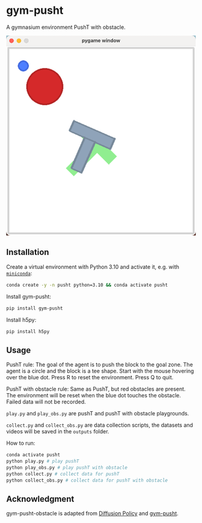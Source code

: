 # gym-pusht
A gymnasium environment PushT with obstacle.

![PushT with Obstacle](media/image.png)

## Installation

Create a virtual environment with Python 3.10 and activate it, e.g. with [`miniconda`](https://docs.anaconda.com/free/miniconda/index.html):
```bash
conda create -y -n pusht python=3.10 && conda activate pusht
```

Install gym-pusht:
```bash
pip install gym-pusht
```
Install h5py:
```bash
pip install h5py
```

## Usage

PushT rule: The goal of the agent is to push the block to the goal zone. The agent is a circle and the block is a tee shape. Start with the mouse hovering over the blue dot. Press R to reset the environment. Press Q to quit.

PushT with obstacle rule: Same as PushT, but red obstacles are present. The environment will be reset when the blue dot touches the obstacle. Failed data will not be recorded.

`play.py` and `play_obs.py` are pushT and pushT with obstacle playgrounds.

`collect.py` and `collect_obs.py` are data collection scripts, the datasets and videos will be saved in the `outputs` folder.

How to run:

```bash
conda activate pusht
python play.py # play pushT
python play_obs.py # play pushT with obstacle
python collect.py # collect data for pushT
python collect_obs.py # collect data for pushT with obstacle
```


## Acknowledgment

gym-pusht-obstacle is adapted from [Diffusion Policy](https://diffusion-policy.cs.columbia.edu/) and [gym-pusht](https://github.com/huggingface/gym-pusht).
